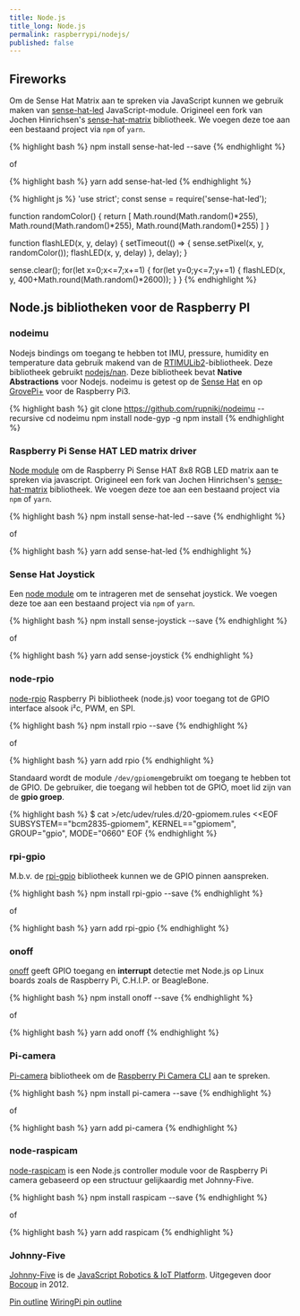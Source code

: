 ```yaml
---
title: Node.js
title_long: Node.js
permalink: raspberrypi/nodejs/
published: false
---
```


Fireworks
---------

Om de Sense Hat Matrix aan te spreken via JavaScript kunnen we gebruik maken van [sense-hat-led](https://www.npmjs.com/package/sense-hat-led) JavaScript-module. Origineel een fork van Jochen Hinrichsen's [sense-hat-matrix](https://github.com/jhinrichsen/sense-hat-matrix) bibliotheek. We voegen deze toe aan een bestaand project via `npm` of `yarn`.

{% highlight bash %}
npm install sense-hat-led --save
{% endhighlight %}

of

{% highlight bash %}
yarn add sense-hat-led
{% endhighlight %}

{% highlight js %}
'use strict';
const sense = require('sense-hat-led');

function randomColor() {
    return [
        Math.round(Math.random()*255),
        Math.round(Math.random()*255),
        Math.round(Math.random()*255)
    ]
}

function flashLED(x, y, delay) {
    setTimeout(() => {
        sense.setPixel(x, y, randomColor());
        flashLED(x, y, delay)
    }, delay);
}

sense.clear();
for(let x=0;x<=7;x+=1) {
    for(let y=0;y<=7;y+=1) {
        flashLED(x, y, 400+Math.round(Math.random()*2600));
    }
}
{% endhighlight %}


Node.js bibliotheken voor de Raspberry PI
-----------------------------------------

### nodeimu

Nodejs bindings om toegang te hebben tot IMU, pressure, humidity en temperature data gebruik makend van de [RTIMULib2](https://github.com/richards-tech/RTIMULib2.git)-bibliotheek. Deze bibliotheek gebruikt [nodejs/nan](https://github.com/nodejs/nan.git). Deze bibliotheek bevat **Native Abstractions** voor Nodejs. nodeimu is getest op de [Sense Hat](https://www.raspberrypi.org/products/sense-hat/) en op [GrovePi+](http://www.dexterindustries.com/grovepi/) voor de Raspberry Pi3.

{% highlight bash %}
git clone https://github.com/rupnikj/nodeimu --recursive
cd nodeimu 
npm install node-gyp -g 
npm install 
{% endhighlight %}

### Raspberry Pi Sense HAT LED matrix driver

[Node module](https://github.com/resin-io-playground/sense-joystick) om de Raspberry Pi Sense HAT 8x8 RGB LED matrix aan te spreken via javascript. Origineel een fork van Jochen Hinrichsen's [sense-hat-matrix](https://github.com/jhinrichsen/sense-hat-matrix) bibliotheek. We voegen deze toe aan een bestaand project via `npm` of `yarn`.

{% highlight bash %}
npm install sense-hat-led --save
{% endhighlight %}

of

{% highlight bash %}
yarn add sense-hat-led
{% endhighlight %}

### Sense Hat Joystick

Een [node module](https://github.com/resin-io-playground/sense-joystick) om te intrageren met de sensehat joystick. We voegen deze toe aan een bestaand project via `npm` of `yarn`.

{% highlight bash %}
npm install sense-joystick --save
{% endhighlight %}

of

{% highlight bash %}
yarn add sense-joystick
{% endhighlight %}

### node-rpio

[node-rpio](https://github.com/jperkin/node-rpio) Raspberry Pi bibliotheek (node.js) voor toegang tot de GPIO interface alsook i²c, PWM, en SPI.

{% highlight bash %}
npm install rpio --save
{% endhighlight %}

of

{% highlight bash %}
yarn add rpio
{% endhighlight %}

Standaard wordt de module `/dev/gpiomem`gebruikt om toegang te hebben tot de GPIO. De gebruiker, die toegang wil hebben tot de GPIO, moet lid zijn van de **gpio groep**.

{% highlight bash %}
$ cat >/etc/udev/rules.d/20-gpiomem.rules <<EOF
SUBSYSTEM=="bcm2835-gpiomem", KERNEL=="gpiomem", GROUP="gpio", MODE="0660"
EOF
{% endhighlight %}

### rpi-gpio

M.b.v. de [rpi-gpio](https://github.com/JamesBarwell/rpi-gpio.js#readme) bibliotheek kunnen we de GPIO pinnen aanspreken.

{% highlight bash %}
npm install rpi-gpio --save
{% endhighlight %}

of

{% highlight bash %}
yarn add rpi-gpio
{% endhighlight %}

### onoff

[onoff](https://github.com/jperkin/node-rpio) geeft GPIO toegang en **interrupt** detectie met Node.js op Linux boards zoals de Raspberry Pi, C.H.I.P. or BeagleBone.

{% highlight bash %}
npm install onoff --save
{% endhighlight %}

of

{% highlight bash %}
yarn add onoff
{% endhighlight %}

### Pi-camera

[Pi-camera](https://github.com/stetsmando/pi-camera#readme) bibliotheek om de [Raspberry Pi Camera CLI](https://www.raspberrypi.org/documentation/usage/camera/raspicam/README.md) aan te spreken.

{% highlight bash %}
npm install pi-camera --save
{% endhighlight %}

of

{% highlight bash %}
yarn add pi-camera
{% endhighlight %}

### node-raspicam

[node-raspicam](https://github.com/troyth/node-raspicam) is een Node.js controller module voor de Raspberry Pi camera gebaseerd op een structuur gelijkaardig met Johnny-Five.

{% highlight bash %}
npm install raspicam --save
{% endhighlight %}

of

{% highlight bash %}
yarn add raspicam
{% endhighlight %}

### Johnny-Five

[Johnny-Five](http://johnny-five.io/) is de [JavaScript Robotics & IoT Platform](http://www.amazon.com/Make-JavaScript-Robotics-Raspberry-BeagleBone/dp/1457186950). Uitgegeven door [Bocoup](http://www.bocoup.com/) in 2012.

[Pin outline](https://github.com/nebrius/raspi-io/wiki/Pin-Information)
[WiringPi pin outline](https://pinout.xyz/pinout/wiringpi)